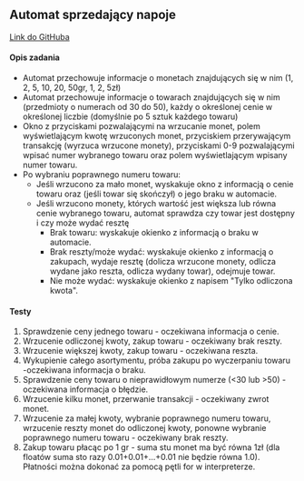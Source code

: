 ## Automat sprzedający napoje
[Link do GitHuba](https://github.com/MaciejSzybiak/automat)

#### Opis zadania
* Automat przechowuje informacje o monetach znajdujących się w nim (1, 2, 5, 10, 20, 50gr, 1, 2, 5zł)
* Automat przechowuje informacje o towarach znajdujących się w nim (przedmioty o numerach od 30 do 50), każdy o określonej cenie w określonej liczbie (domyślnie po 5 sztuk każdego towaru)
* Okno z przyciskami pozwalającymi na wrzucanie monet, polem wyświetlającym kwotę wrzuconych monet, przyciskiem przerywającym transakcję (wyrzuca wrzucone monety), przyciskami 0-9 pozwalającymi wpisać numer wybranego towaru oraz polem wyświetlającym wpisany numer towaru.
* Po wybraniu poprawnego numeru towaru:
    * Jeśli wrzucono za mało monet, wyskakuje okno z informacją o cenie towaru oraz (jeśli towar się skończył) o jego braku w automacie.
    * Jeśli wrzucono monety, których wartość jest większa lub równa cenie wybranego towaru, automat sprawdza czy towar jest dostępny i czy może wydać resztę
        * Brak towaru: wyskakuje okienko z informacją o braku w automacie.
        * Brak reszty/może wydać: wyskakuje okienko z informacją o zakupach, wydaje resztę (dolicza wrzucone monety, odlicza wydane jako reszta, odlicza wydany towar), odejmuje towar.
        * Nie może wydać: wyskakuje okienko z napisem "Tylko odliczona kwota".

#### Testy
1. Sprawdzenie ceny jednego towaru - oczekiwana informacja o cenie. 
2. Wrzucenie odliczonej kwoty, zakup towaru - oczekiwany brak reszty. 
3. Wrzucenie większej kwoty, zakup towaru - oczekiwana reszta. 
4. Wykupienie całego asortymentu, próba zakupu po wyczerpaniu towaru -oczekiwana informacja o braku.
5. Sprawdzenie ceny towaru o nieprawidłowym numerze (<30 lub >50) -oczekiwana informacja o błędzie.
6. Wrzucenie kilku monet, przerwanie transakcji - oczekiwany zwrot monet.
7. Wrzucenie za małej kwoty, wybranie poprawnego numeru towaru, wrzucenie reszty monet do odliczonej kwoty, ponowne wybranie poprawnego numeru towaru - oczekiwany brak reszty. 
8. Zakup towaru płacąc po 1 gr - suma stu monet ma być równa 1zł (dla floatów suma sto razy 0.01+0.01+...+0.01 nie będzie równa 1.0). Płatności można dokonać za pomocą pętli for w interpreterze. 